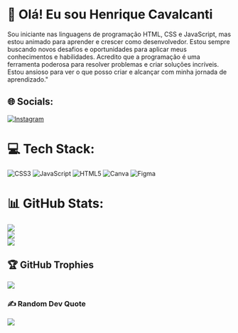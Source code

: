# 💫 Olá! Eu sou Henrique Cavalcanti

Sou iniciante nas linguagens de programação HTML, CSS e JavaScript, 
mas estou animado para aprender e crescer como desenvolvedor. 
Estou sempre buscando novos desafios e oportunidades para aplicar meus conhecimentos e habilidades. 
Acredito que a programação é uma ferramenta poderosa para resolver problemas e criar soluções incríveis. 
Estou ansioso para ver o que posso criar e alcançar com minha jornada de aprendizado."


## 🌐 Socials:
[![Instagram](https://img.shields.io/badge/Instagram-%23E4405F.svg?logo=Instagram&logoColor=white)](https://instagram.com/hjcavalcanti) 

# 💻 Tech Stack:
![CSS3](https://img.shields.io/badge/css3-%231572B6.svg?style=for-the-badge&logo=css3&logoColor=white) ![JavaScript](https://img.shields.io/badge/javascript-%23323330.svg?style=for-the-badge&logo=javascript&logoColor=%23F7DF1E) ![HTML5](https://img.shields.io/badge/html5-%23E34F26.svg?style=for-the-badge&logo=html5&logoColor=white) ![Canva](https://img.shields.io/badge/Canva-%2300C4CC.svg?style=for-the-badge&logo=Canva&logoColor=white) 	![Figma](https://img.shields.io/badge/figma-%23F24E1E.svg?style=for-the-badge&logo=figma&logoColor=white)
# 📊 GitHub Stats:
![](https://github-readme-stats.vercel.app/api?username=hjcavalcanti92&theme=dark&hide_border=false&include_all_commits=false&count_private=false)<br/>
![](https://github-readme-streak-stats.herokuapp.com/?user=hjcavalcanti92&theme=dark&hide_border=false)<br/>
![](https://github-readme-stats.vercel.app/api/top-langs/?username=hjcavalcanti92&theme=dark&hide_border=false&include_all_commits=false&count_private=false&layout=compact)

## 🏆 GitHub Trophies
![](https://github-profile-trophy.vercel.app/?username=hjcavalcanti92&theme=radical&no-frame=false&no-bg=true&margin-w=4)

### ✍️ Random Dev Quote
![](https://quotes-github-readme.vercel.app/api?type=horizontal&theme=radical)



